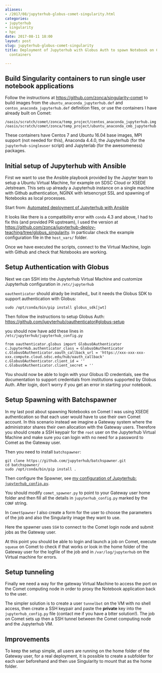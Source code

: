 ```yaml
---
aliases:
- /2017/08/jupyterhub-globus-comet-singularity.html
categories:
- jupyterhub
- singularity
- hpc
date: 2017-08-11 18:00
layout: post
slug: jupyterhub-globus-comet-singularity
title: Deployment of Jupyterhub with Globus Auth to spawn Notebook on Comet in Singularity
  containers

---
```


## Build Singularity containers to run single user notebook applications

Follow the instructions at <https://github.com/zonca/singularity-comet> to build images from the `ubuntu_anaconda_jupyterhub.def` and `centos_anaconda_jupyterhub.def` definition files, or use the containers I have already built on Comet:

    /oasis/scratch/comet/zonca/temp_project/centos_anaconda_jupyterhub.img
    /oasis/scratch/comet/zonca/temp_project/ubuntu_anaconda_cmb_jupyterhub.img

These containers have Centos 7 and Ubuntu 16.04 base images, MPI support (not needed for this), Anaconda 4.4.0, the Jupyterhub (for the `jupyterhub-singleuser` script) and Jupyterlab (for the awesomeness) packages.

## Initial setup of Jupyterhub with Ansible

First we want to use the Ansible playbook provided by the Jupyter team to setup a Ubuntu Virtual Machine, for example on SDSC Cloud or XSEDE Jetstream.
This sets up already a Jupyterhub instance on a single machine with Github authentication, NGINX with letsencrypt SSL and spawning of Notebooks as local processes.

Start from: [Automated deployment of Jupyterhub with Ansible](https://zonca.github.io/2017/02/automated-deployment-jupyterhub-ansible.html)

It looks like there is a compatibility error with `conda` 4.3 and above, I had to fix this (and provided PR upstream), I used the version at <https://github.com/zonca/jupyterhub-deploy-teaching/tree/globus_singularity>.
In particular check the example configuration file in the `host_vars/` folder.

Once we have executed the scripts, connect to the Virtual Machine, login with Github and check that Notebooks are working.

## Setup Authentication with Globus

Next we can SSH into the Jupyterhub Virtual Machine and customize Jupyterhub configuration in `/etc/jupyterhub`

`oauthenticator` should alrady be installed,, but it needs the Globus SDK to support authentication with Globus:

    sudo /opt/conda/bin/pip install globus_sdk[jwt]

Then follow the instructions to setup Globus Auth: <https://github.com/jupyterhub/oauthenticator#globus-setup>

you should now have add these lines in `/etc/jupyterhub/jupyterhub_config.py`

```
from oauthenticator.globus import GlobusOAuthenticator
c.JupyterHub.authenticator_class = GlobusOAuthenticator
c.GlobusOAuthenticator.oauth_callback_url = 'https://xxx-xxx-xxx-xxx.compute.cloud.sdsc.edu/hub/oauth_callback'
c.GlobusOAuthenticator.client_id = ''
c.GlobusOAuthenticator.client_secret = ''
```

You should now be able to login with your Globus ID credentials, see the documentation to support credentials from institutions supported by Globus Auth.
After login, don't worry if you get an error in starting your notebook.

## Setup Spawning with Batchspawner

In my last post about spawning Notebooks on Comet I was using XSEDE authentication so that each user would have to use their own Comet account.
In this scenario instead we imagine a Gateway system where the administrator shares their own allocation with the Gateway users. 
Therefore you should create a SSH keypair for the `root` user on the Jupyterhub Virtual Machine and make sure you can login with no need for a password to Comet as the Gateway user.

Then you need to install `batchspawner`:

    git clone https://github.com/jupyterhub/batchspawner.git
    cd batchspawner/
    sudo /opt/conda/bin/pip install .

Then configure the Spawner, see [my configuration of Jupyterhub: `jupyterhub_config.py`](https://gist.github.com/zonca/aaed55502c4b16535fe947791d02ac32).

You should modify `comet_spawner.py` to point to your Gateway user home folder and then fill all the details in `jupyterhub_config.py` marked by the `CONF` string.

In `CometSpawner` I also create a form for the user to choose the parameters of the job and also the Singularity image they want to use.

Here the spawner uses `SSH` to connect to the Comet login node and submit jobs as the Gateway user.

At this point you should be able to login and launch a job on Comet, execute `squeue` on Comet to check if that works or look in the home folder of the Gateway user for the logfile of the job and in `/var/log/jupyterhub` on the Virtual machine for errors.

## Setup tunneling

Finally we need a way for the gateway Virtual Machine to access the port on the Comet computing node in order to proxy the Notebook application back to the user.

The simpler solution is to create a user `tunnelbot` on the VM with no shell access, then create a SSH keypair and paste the **private** key into the `jupyterhub_config.py` file (contact me if you have a btter solution!).
The job on Comet sets up then a SSH tunnel between the Comet computing node and the Jupyterhub VM.

## Improvements

To keep the setup simple, all users are running on the home folder of the Gateway user, for a real deployment, it is possible to create a subfolder for each user beforehand and then use Singularity to mount that as the home folder.
